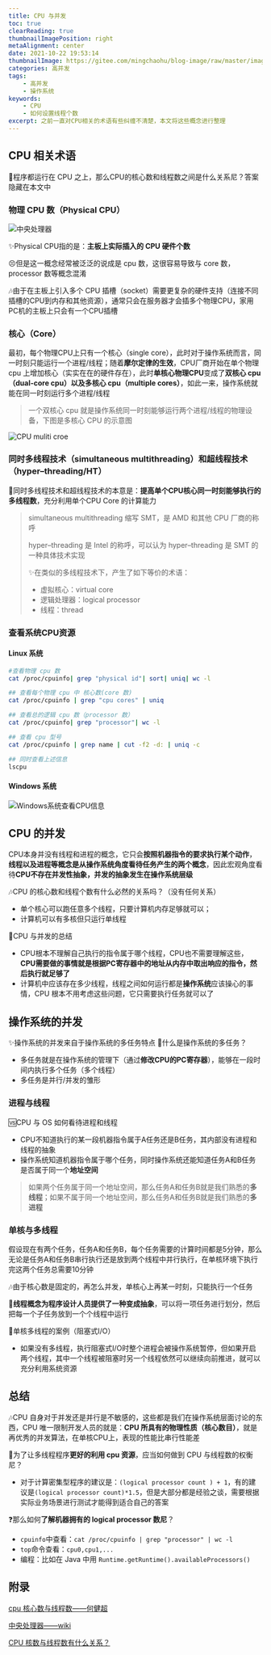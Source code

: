```yaml
---
title: CPU 与并发
toc: true
clearReading: true
thumbnailImagePosition: right
metaAlignment: center
date: 2021-10-22 19:53:14
thumbnailImage: https://gitee.com/mingchaohu/blog-image/raw/master/image/v2-e898e919d0061b49ac2fe8ac0ad190ec_720w.jpg
categories: 高并发
tags: 
    - 高并发
    - 操作系统
keywords: 
    - CPU
    - 如何设置线程个数
excerpt: 之前一直对CPU相关的术语有些纠缠不清楚，本文将这些概念进行整理
---
```

<!-- toc -->
## CPU 相关术语

:thinking:程序都运行在 CPU 之上，那么CPU的核心数和线程数之间是什么关系尼？答案隐藏在本文中

### 物理 CPU 数（Physical CPU）

![中央处理器](https://gitee.com/mingchaohu/blog-image/raw/master/image/1200px-Intel_Core_I7-920_Boxed_-_14.JPG)

:sparkles:Physical CPU指的是：**主板上实际插入的 CPU 硬件个数**

:persevere:但是这一概念经常被泛泛的说成是 cpu 数，这很容易导致与 core 数，processor 数等概念混淆

:notes:由于在主板上引入多个 CPU 插槽（socket）需要更复杂的硬件支持（连接不同插槽的CPU到内存和其他资源），通常只会在服务器才会插多个物理CPU，家用PC机的主板上只会有一个CPU插槽

### 核心（Core）

最初，每个物理CPU上只有一个核心（single core），此时对于操作系统而言，同一时刻只能运行一个进程/线程；随着**摩尔定律的生效**，CPU厂商开始在单个物理 cpu 上增加核心（实实在在的硬件存在），此时**单核心物理CPU**变成了**双核心 cpu（dual-core cpu）**以及**多核心 cpu（multiple cores）**，如此一来，操作系统就能在同一时刻运行多个进程/线程

> 一个双核心 cpu 就是操作系统同一时刻能够运行两个进程/线程的物理设备，下图是多核心 CPU 的示意图

![CPU muliti croe ](https://gitee.com/mingchaohu/blog-image/raw/master/image/v2-e898e919d0061b49ac2fe8ac0ad190ec_720w.jpg)

### 同时多线程技术（simultaneous multithreading）和超线程技术（hyper–threading/HT）

:dart:同时多线程技术和超线程技术的本意是：**提高单个CPU核心同一时刻能够执行的多线程数**，充分利用单个CPU Core 的计算能力

> simultaneous multithreading 缩写 SMT，是 AMD 和其他 CPU 厂商的称呼
>
> hyper–threading 是 Intel 的称呼，可以认为 hyper–threading 是 SMT 的一种具体技术实现
>
> :sparkles:在类似的多线程技术下，产生了如下等价的术语：
>
> - 虚拟核心：virtual core
> - 逻辑处理器：logical processor
> - 线程：thread

### 查看系统CPU资源

#### Linux 系统

```bash
#查看物理 cpu 数
cat /proc/cpuinfo| grep "physical id"| sort| uniq| wc -l

## 查看每个物理 cpu 中 核心数(core 数)
cat /proc/cpuinfo | grep "cpu cores" | uniq

## 查看总的逻辑 cpu 数（processor 数）
cat /proc/cpuinfo| grep "processor"| wc -l

## 查看 cpu 型号
cat /proc/cpuinfo | grep name | cut -f2 -d: | uniq -c

## 同时查看上述信息
lscpu
```

#### Windows 系统

![Windows系统查看CPU信息](https://gitee.com/mingchaohu/blog-image/raw/master/image/image-20211017124212223.png)

## CPU 的并发

CPU本身并没有线程和进程的概念，它只会**按照机器指令的要求执行某个动作**，**线程以及进程等概念是从操作系统角度看待任务产生的两个概念**，因此宏观角度看待**CPU不存在并发性抽象，并发的抽象发生在操作系统层级**

:notes:CPU 的核心数和线程个数有什么必然的关系吗？（没有任何关系）

- 单个核心可以跑任意多个线程，只要计算机内存足够就可以；
- 计算机可以有多核但只运行单线程

:notebook:CPU 与并发的总结

- CPU根本不理解自己执行的指令属于哪个线程，CPU也不需要理解这些，**CPU需要做的事情就是根据PC寄存器中的地址从内存中取出响应的指令，然后执行就足够了**
- 计算机中应该存在多少线程，线程之间如何运行都是**操作系统**应该操心的事情，CPU 根本不用考虑这些问题，它只需要执行任务就可以了

## 操作系统的并发

:sparkles:操作系统的并发来自于操作系统的多任务特点
:thinking:什么是操作系统的多任务？

- 多任务就是在操作系统的管理下（通过**修改CPU的PC寄存器**），能够在一段时间内执行多个任务（多个线程）
- 多任务是并行/并发的雏形

### 进程与线程

:vs:CPU 与 OS 如何看待进程和线程

- CPU不知道执行的某一段机器指令属于A任务还是B任务，其内部没有进程和线程的抽象
- 操作系统知道机器指令属于哪个任务，同时操作系统还能知道任务A和B任务是否属于同一个**地址空间**

> 如果两个任务属于同一个地址空间，那么任务A和任务B就是我们熟悉的**多线程**；如果不属于同一个地址空间，那么任务A和任务B就是我们熟悉的**多进程**

### 单核与多线程

假设现在有两个任务，任务A和任务B，每个任务需要的计算时间都是5分钟，那么无论是任务A和任务B串行执行还是放到两个线程中并行执行，在单核环境下执行完这两个任务总需要10分钟

:notes:由于核心数是固定的，再怎么并发，单核心上再某一时刻，只能执行一个任务

:older_man:**线程概念为程序设计人员提供了一种变成抽象**，可以将一项任务进行划分，然后把每一个子任务放到一个个线程中运行

:book:单核多线程的案例（阻塞式I/O）

- 如果没有多线程，执行阻塞式I/O时整个进程会被操作系统暂停，但如果开启两个线程，其中一个线程被阻塞时另一个线程依然可以继续向前推进，就可以充分利用系统资源

## 总结

:notes:CPU 自身对于并发还是并行是不敏感的，这些都是我们在操作系统层面讨论的东西，CPU 唯一限制开发人员的就是：**CPU 所具有的物理性质（核心数目）**，就是再优秀的并发算法，在单核CPU上，表现的性能比串行性能差

:thinking:为了让多线程程序**更好的利用 cpu 资源**，应当如何做到 CPU 与线程数的权衡尼？

- 对于计算密集型程序的建议是：`(logical processor count ) + 1`，有的建议是`(logical processor count)*1.5`，但是大部分都是经验之谈，需要根据实际业务场景进行测试才能得到适合自己的答案

:question:那么如何**了解机器拥有的 logical processor 数尼**？

- `cpuinfo`中查看：`cat /proc/cpuinfo | grep "processor" | wc -l`
- `top`命令查看：`cpu0,cpu1,...`
- 编程：比如在 Java 中用 `Runtime.getRuntime().availableProcessors()`

## 附录

[cpu 核心数与线程数——何健超](https://zhuanlan.zhihu.com/p/86855590)

[中央处理器——wiki](https://zh.wikipedia.org/wiki/%E4%B8%AD%E5%A4%AE%E5%A4%84%E7%90%86%E5%99%A8)

[CPU 核数与线程数有什么关系？](https://mp.weixin.qq.com/s?__biz=Mzg4OTYzODM4Mw==&amp;mid=2247485900&amp;idx=1&amp;sn=36e943eb6fe9baaf9cce64b2295136c8&amp;chksm=cfe9954cf89e1c5a83073f70e832d953e487781dbfe9c7cb55c5db241c80791bfc570e27daa8&token=985761181&lang=zh_CN#rd)
